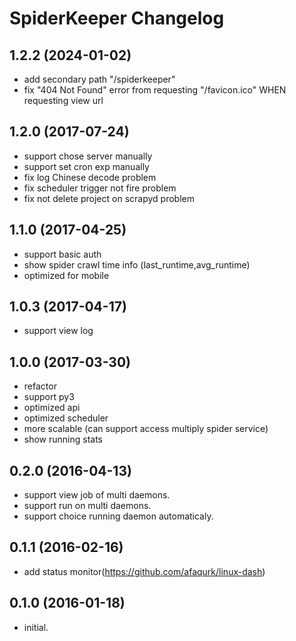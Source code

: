# SpiderKeeper Changelog

## 1.2.2 (2024-01-02)
- add secondary path "/spiderkeeper"
- fix "404 Not Found" error from requesting "/favicon.ico" WHEN requesting view url

## 1.2.0 (2017-07-24)
- support chose server manually
- support set cron exp manually
- fix log Chinese decode problem
- fix scheduler trigger not fire problem
- fix not delete project on scrapyd problem

## 1.1.0 (2017-04-25)
- support basic auth
- show spider crawl time info (last_runtime,avg_runtime)
- optimized for mobile

## 1.0.3 (2017-04-17)
- support view log

## 1.0.0 (2017-03-30)
- refactor
- support py3
- optimized api
- optimized scheduler
- more scalable (can support access multiply spider service)
- show running stats

## 0.2.0 (2016-04-13)
- support view job of multi daemons.
- support run on multi daemons.
- support choice running daemon automaticaly.

## 0.1.1 (2016-02-16)
- add status monitor(https://github.com/afaqurk/linux-dash)

## 0.1.0 (2016-01-18)
- initial.